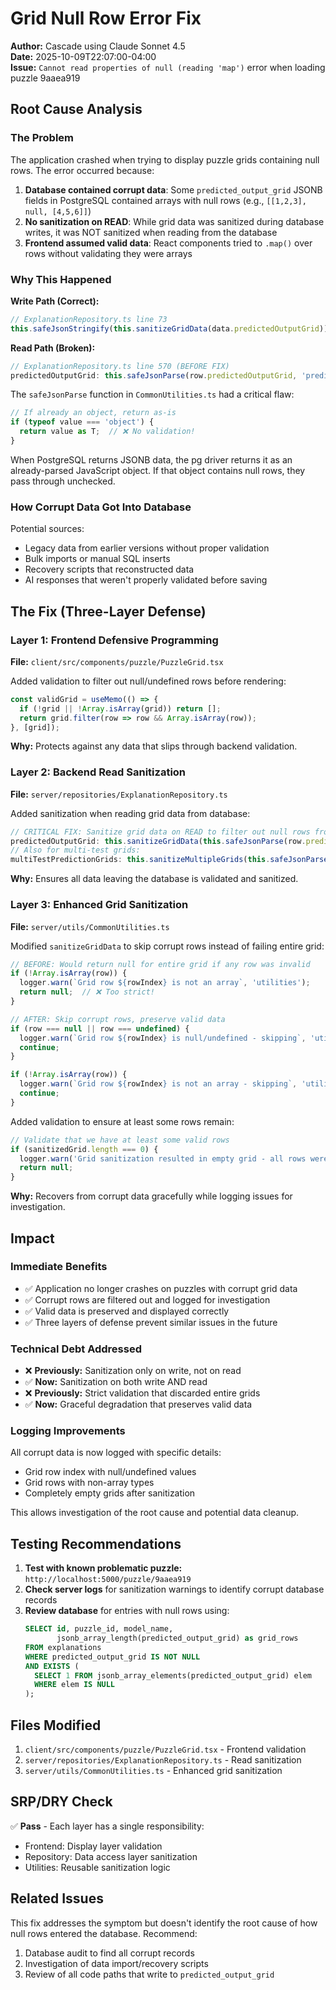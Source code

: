 # Grid Null Row Error Fix

**Author:** Cascade using Claude Sonnet 4.5  
**Date:** 2025-10-09T22:07:00-04:00  
**Issue:** `Cannot read properties of null (reading 'map')` error when loading puzzle 9aaea919

## Root Cause Analysis

### The Problem
The application crashed when trying to display puzzle grids containing null rows. The error occurred because:

1. **Database contained corrupt data**: Some `predicted_output_grid` JSONB fields in PostgreSQL contained arrays with null rows (e.g., `[[1,2,3], null, [4,5,6]]`)
2. **No sanitization on READ**: While grid data was sanitized during database writes, it was NOT sanitized when reading from the database
3. **Frontend assumed valid data**: React components tried to `.map()` over rows without validating they were arrays

### Why This Happened

**Write Path (Correct):**
```typescript
// ExplanationRepository.ts line 73
this.safeJsonStringify(this.sanitizeGridData(data.predictedOutputGrid))
```

**Read Path (Broken):**
```typescript
// ExplanationRepository.ts line 570 (BEFORE FIX)
predictedOutputGrid: this.safeJsonParse(row.predictedOutputGrid, 'predictedOutputGrid')
```

The `safeJsonParse` function in `CommonUtilities.ts` had a critical flaw:
```typescript
// If already an object, return as-is
if (typeof value === 'object') {
  return value as T;  // ❌ No validation!
}
```

When PostgreSQL returns JSONB data, the pg driver returns it as an already-parsed JavaScript object. If that object contains null rows, they pass through unchecked.

### How Corrupt Data Got Into Database

Potential sources:
- Legacy data from earlier versions without proper validation
- Bulk imports or manual SQL inserts
- Recovery scripts that reconstructed data
- AI responses that weren't properly validated before saving

## The Fix (Three-Layer Defense)

### Layer 1: Frontend Defensive Programming
**File:** `client/src/components/puzzle/PuzzleGrid.tsx`

Added validation to filter out null/undefined rows before rendering:

```typescript
const validGrid = useMemo(() => {
  if (!grid || !Array.isArray(grid)) return [];
  return grid.filter(row => row && Array.isArray(row));
}, [grid]);
```

**Why:** Protects against any data that slips through backend validation.

### Layer 2: Backend Read Sanitization
**File:** `server/repositories/ExplanationRepository.ts`

Added sanitization when reading grid data from database:

```typescript
// CRITICAL FIX: Sanitize grid data on READ to filter out null rows from legacy/corrupt data
predictedOutputGrid: this.sanitizeGridData(this.safeJsonParse(row.predictedOutputGrid, 'predictedOutputGrid')),
// Also for multi-test grids:
multiTestPredictionGrids: this.sanitizeMultipleGrids(this.safeJsonParse(row.multiTestPredictionGrids, 'multiTestPredictionGrids')),
```

**Why:** Ensures all data leaving the database is validated and sanitized.

### Layer 3: Enhanced Grid Sanitization
**File:** `server/utils/CommonUtilities.ts`

Modified `sanitizeGridData` to skip corrupt rows instead of failing entire grid:

```typescript
// BEFORE: Would return null for entire grid if any row was invalid
if (!Array.isArray(row)) {
  logger.warn(`Grid row ${rowIndex} is not an array`, 'utilities');
  return null;  // ❌ Too strict!
}

// AFTER: Skip corrupt rows, preserve valid data
if (row === null || row === undefined) {
  logger.warn(`Grid row ${rowIndex} is null/undefined - skipping`, 'utilities');
  continue;
}

if (!Array.isArray(row)) {
  logger.warn(`Grid row ${rowIndex} is not an array - skipping`, 'utilities');
  continue;
}
```

Added validation to ensure at least some rows remain:
```typescript
// Validate that we have at least some valid rows
if (sanitizedGrid.length === 0) {
  logger.warn('Grid sanitization resulted in empty grid - all rows were invalid', 'utilities');
  return null;
}
```

**Why:** Recovers from corrupt data gracefully while logging issues for investigation.

## Impact

### Immediate Benefits
- ✅ Application no longer crashes on puzzles with corrupt grid data
- ✅ Corrupt rows are filtered out and logged for investigation
- ✅ Valid data is preserved and displayed correctly
- ✅ Three layers of defense prevent similar issues in the future

### Technical Debt Addressed
- ❌ **Previously:** Sanitization only on write, not on read
- ✅ **Now:** Sanitization on both write AND read
- ❌ **Previously:** Strict validation that discarded entire grids
- ✅ **Now:** Graceful degradation that preserves valid data

### Logging Improvements
All corrupt data is now logged with specific details:
- Grid row index with null/undefined values
- Grid rows with non-array types
- Completely empty grids after sanitization

This allows investigation of the root cause and potential data cleanup.

## Testing Recommendations

1. **Test with known problematic puzzle:** `http://localhost:5000/puzzle/9aaea919`
2. **Check server logs** for sanitization warnings to identify corrupt database records
3. **Review database** for entries with null rows using:
   ```sql
   SELECT id, puzzle_id, model_name, 
          jsonb_array_length(predicted_output_grid) as grid_rows
   FROM explanations 
   WHERE predicted_output_grid IS NOT NULL
   AND EXISTS (
     SELECT 1 FROM jsonb_array_elements(predicted_output_grid) elem 
     WHERE elem IS NULL
   );
   ```

## Files Modified

1. `client/src/components/puzzle/PuzzleGrid.tsx` - Frontend validation
2. `server/repositories/ExplanationRepository.ts` - Read sanitization
3. `server/utils/CommonUtilities.ts` - Enhanced grid sanitization

## SRP/DRY Check

✅ **Pass** - Each layer has a single responsibility:
- Frontend: Display layer validation
- Repository: Data access layer sanitization
- Utilities: Reusable sanitization logic

## Related Issues

This fix addresses the symptom but doesn't identify the root cause of how null rows entered the database. Recommend:
1. Database audit to find all corrupt records
2. Investigation of data import/recovery scripts
3. Review of all code paths that write to `predicted_output_grid`
